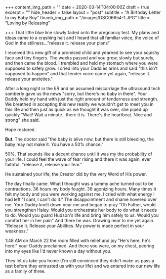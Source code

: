 +++
content_img_path = ""
date = 2020-03-14T04:00:00Z
draft = true
excerpt = ""
hide_header = false
layout = "post"
subtitle = "A Birthday Letter to my Baby Boy"
thumb_img_path = "/images/DSC06654-1.JPG"
title = "Loving by Releasing"

+++
That little blue line slowly faded onto the pregnancy test. My plans and ideas came to a crashing halt and I heard that all familiar voice, the voice of God in the stillness..."release it. release your plans"

I received this new gift of a promised child and yearned to see your squishy face and tiny fingers. The weeks passed and you grew, slowly but surely, and then came the blood. I trembled and held my stomach where you were supposed to safely grow. I cried into your Daddies arms and said "this isn't supposed to happen" and that tender voice came yet again, "release it. release your anxieties."

After a long night in the ER and an assumed miscarriage the ultrasound tech somberly gave us the news "sorry, but there's no baby in there". Your Daddy held my hand with just the right amount of tenderness and strength. We breathed in accepting this new reality we wouldn't get to meet you in this life and then just as quick as we thought it was over, she piped up quickly "Wait! Wait a minute...there it is. There's the heartbeat. Nice and strong" she said. 

Hope restored. 

**But**. The doctor said "the baby is alive now, but there is still bleeding, the baby may not make it. You have a 50% chance." 

50%. That sounds like a decent chance until it was my the probability of your life. I could feel the wave of fear rising and there it was again, ever faithful: "release it, release your fear." 

He sustained your life, the Creator did by the very Word of His power. 

The day finally came. What I thought was a tummy ache turned out to be contractions. 36 hours my body fought. 36 agonizing hours. Many times it felt my body and you were working against me. I cried with what energy I had left "I cant, I can't do it." The disappointment and shame hovered over me. Your Daddy knelt down near me and began to pray "Oh Father, would you strengthen Haley. Would you orchestrate her body to do what it needs to do. Would you guard Hudson's life and bring him safely to us. Would you comfort her in her pain" And there he was. Drawing near to me yet again. "Release it. Release your Abilities. My power is made perfect in your weakness."

1:48 AM on March 22 the room filled with relief and joy "He's here, he's here!" your Daddy proclaimed. And there you were, on my chest, peering into my eyes like I'd never known a day without you. 

They let us take you home (I'm still convinced they didn't make us pass a test before they entrusted us with your life) and we entered into our new life as a family of three. 